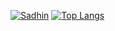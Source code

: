 [![Sadhin](https://github-readme-stats.vercel.app/api?username=sadhinvr&show_icons=true&hide=issues)](https://github.com/sadhinvr/)
[![Top Langs](https://github-readme-stats.vercel.app/api/top-langs/?username=sadhinvr&layout=compact)](https://github.com/sadhinvr/)



